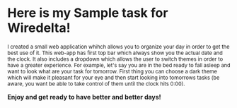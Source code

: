 <h1>Here is my Sample task for Wiredelta!</h1>

<small>I created a small web application whihch allows you to organize your day in order to get the best use of it. This web-app has first top bar which always show you the actual date and the clock. It also includes a dropdown which allows the user to switch themes in order to have a greater experience. For example, let's say you are in the bed ready to fall asleep and want to look what are your task for tomorrow. First thing you can choose a dark theme which will make it pleasant for your eye and then start looking into tomorrows tasks (be aware, you want be able to take control of them until the clock hits 0:00).
  </small>

<b>Enjoy and get ready to have better and better days!</b>
